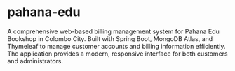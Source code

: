 # pahana-edu 

A comprehensive web-based billing management system for Pahana Edu Bookshop in Colombo City. Built with Spring Boot, MongoDB Atlas, and Thymeleaf to manage customer accounts and billing information efficiently. The application provides a modern, responsive interface for both customers and administrators.